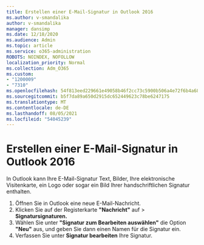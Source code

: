```yaml
---
title: Erstellen einer E-Mail-Signatur in Outlook 2016
ms.author: v-smandalika
author: v-smandalika
manager: dansimp
ms.date: 12/18/2020
ms.audience: Admin
ms.topic: article
ms.service: o365-administration
ROBOTS: NOINDEX, NOFOLLOW
localization_priority: Normal
ms.collection: Adm_O365
ms.custom:
- "1200009"
- "7310"
ms.openlocfilehash: 54f813eed229661e49058b46f2cc73c5900b506a4e72f6b4a6818603f18dbd29
ms.sourcegitcommit: b5f7da89a650d2915dc652449623c78be6247175
ms.translationtype: MT
ms.contentlocale: de-DE
ms.lasthandoff: 08/05/2021
ms.locfileid: "54045239"
---
```

# <a name="create-an-email-signature-in-outlook-2016"></a>Erstellen einer E-Mail-Signatur in Outlook 2016

In Outlook kann Ihre E-Mail-Signatur Text, Bilder, Ihre elektronische Visitenkarte, ein Logo oder sogar ein Bild Ihrer handschriftlichen Signatur enthalten.

1. Öffnen Sie in Outlook eine neue E-Mail-Nachricht.
2. Klicken Sie auf der Registerkarte **"Nachricht"** auf   >  **Signatursignaturen.**
3. Wählen Sie unter **"Signatur zum Bearbeiten auswählen"** die Option **"Neu"** aus, und geben Sie dann einen Namen für die Signatur ein.
4. Verfassen Sie unter **Signatur bearbeiten** Ihre Signatur.
